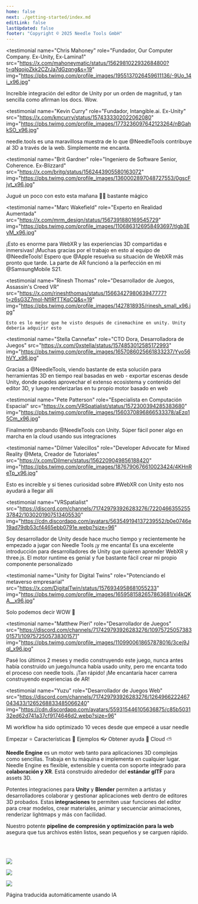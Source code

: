 ```yaml
---
home: false
next: ./getting-started/index.md
editLink: false
lastUpdated: false
footer: "Copyright © 2025 Needle Tools GmbH"
---
```


<discountbanner fallback_image="/docs/imgs/banner.webp" />

<quoteslides>

<testimonial
  name="Chris Mahoney"
  role="Fundador, Our Computer Company. Ex-Unity, Ex-Lamina1"
  src="https://x.com/mahoneymatic/status/1562981022932684800?t=qNqojoZkk2CZrJa7dGzqng&s=19"
  img="https://pbs.twimg.com/profile_images/1955137026459611136/-9Uo_14i_x96.jpg"
>
Increíble integración del editor de Unity por un orden de magnitud,
  y tan sencilla como afirman los docs. Wow.
</testimonial>

<testimonial
  name="Kevin Curry"
  role="Fundador, Intangible.ai. Ex-Unity"
  src="https://x.com/kmcurry/status/1574333302022062080"
  img="https://pbs.twimg.com/profile_images/1773236097642123264/nBGahkSO_x96.jpg"
>
needle.tools es una maravillosa muestra de lo que @NeedleTools contribuye al 3D a través de la web. Simplemente me encanta.
</testimonial>

<testimonial
  name="Brit Gardner"
  role="Ingeniero de Software Senior, Coherence. Ex-Blizzard"
  src="https://x.com/britg/status/1562443905580163072"
  img="https://pbs.twimg.com/profile_images/1360002897048727553/0gscFjvt_x96.jpg"
>
Jugué un poco con esto esta mañana 🤯🤯 bastante mágico
</testimonial>

<testimonial
  name="Marc Wakefield"
  role="Experto en Realidad Aumentada"
  src="https://x.com/mrm_design/status/1567391880169545729"
  img="https://pbs.twimg.com/profile_images/1106863126958493697/tlgb3EyM_x96.jpg"
>
¡Esto es enorme para WebXR y las experiencias 3D compartidas e inmersivas! ¡Muchas gracias por el trabajo en esto al equipo de @NeedleTools! Espero que @Apple resuelva su situación de WebXR más pronto que tarde. La parte de AR funcionó a la perfección en mi @SamsungMobile S21.
</testimonial>

<testimonial
  name="Rinesh Thomas"
  role="Desarrollador de Juegos, Assassin's Creed VR"
  src="https://x.com/rineshthomas/status/1566342798063947777?t=z6sG3Z7mol-NfIRfTTKqCQ&s=19"
  img="https://pbs.twimg.com/profile_images/1427818935/rinesh_small_x96.jpg"
>
    Esto es lo mejor que he visto después de cinemachine en unity. Unity debería adquirir esto
</testimonial>

<testimonial
  name="Stella Cannefax"
  role="CTO Dora, Desarrolladora de Juegos"
  src="https://x.com/0xstella/status/1574853012585172993"
  img="https://pbs.twimg.com/profile_images/1657086025661833237/Yyo56hVY_x96.jpg"
>
Gracias a @NeedleTools, viendo bastante de esta solución para herramientas 3D en tiempo real basadas en web - exportar escenas desde Unity, donde puedes aprovechar el extenso ecosistema y contenido del editor 3D, y luego renderizarlas en tu propio motor basado en web
</testimonial>

<testimonial
  name="Pete Patterson"
  role="Especialista en Computación Espacial"
  src="https://x.com/VRSpatialist/status/1572300394285383680"
  img="https://pbs.twimg.com/profile_images/1560370896866533378/aEzq15Cm_x96.jpg"
>
Finalmente probando @NeedleTools con Unity. Súper fácil poner algo en marcha en la cloud usando sus integraciones
</testimonial>

<testimonial
  name="Dilmer Valecillos"
  role="Developer Advocate for Mixed Reality @Meta, Creador de Tutoriales"
  src="https://x.com/Dilmerv/status/1562209049856188420"
  img="https://pbs.twimg.com/profile_images/1876790676610023424/4KHnReTp_x96.jpg"
>
 Esto es increíble y si tienes curiosidad sobre #WebXR con Unity esto nos ayudará a llegar allí
</testimonial>

<testimonial
  name="VRSpatialist"
  src="https://discord.com/channels/717429793926283276/722046635525537842/1030201907513405530"
  img="https://cdn.discordapp.com/avatars/563549194137239552/b0e0746e19ad79db53cf4465ebb0791e.webp?size=96"
>
 Soy desarrollador de Unity desde hace mucho tiempo y recientemente he empezado a jugar con Needle Tools ¡y me encanta! Es una excelente introducción para desarrolladores de Unity que quieren aprender WebXR y three.js. El motor runtime es genial y fue bastante fácil crear mi propio componente personalizado
</testimonial>

<testimonial
  name="Unity for Digital Twins"
  role="Potenciando el metaverso empresarial"
  src="https://x.com/DigitalTwin/status/1576934958681055233"
  img="https://pbs.twimg.com/profile_images/1659581582657863681/xl4kQKA__x96.jpg"
>
Solo podemos decir WOW 🤩
</testimonial>

<testimonial
  name="Matthew Pieri"
  role="Desarrollador de Juegos"
  src="https://discord.com/channels/717429793926283276/1097572505738301571/1097572505738301571"
  img="https://pbs.twimg.com/profile_images/1109900618657878016/3cej9Jql_x96.jpg"
>
Pasé los últimos 2 meses y medio construyendo este juego, nunca antes había construido un juego/nunca había usado unity, pero me encanta todo el proceso con needle tools. ¡Tan rápido! ¡Me encantaría hacer carrera construyendo experiencias de AR!
</testimonial>

<testimonial
  name="Yuzu"
  role="Desarrollador de Juegos Web"
  src="https://discord.com/channels/717429793926283276/1264966222467043433/1265268833485066240"
  img="https://cdn.discordapp.com/avatars/559315446105636875/c85b503132ed62d741a37cf9174646d2.webp?size=96"
>
Mi workflow ha sido optimizado 10 veces desde que empecé a usar needle
</testimonial>

</quoteslides>



<actiongroup>
    <action href="getting-started/">
    Empezar ⭐
    </action>
    <action href="features-overview">
    Características 🎨
    </action>
    <action href="https://engine.needle.tools/samples?utm_source=needle_docs&utm_content=actionbutton">
    Ejemplos 👓
    </action>
    <action subtitle="con soporte de IA" href="https://forum.needle.tools?utm_source=needle_docs&utm_content=actionbutton">
    Obtener ayuda 💬
    </action>
    <action href="https://cloud.needle.tools">
    Cloud ⛅️
    </action>
</actiongroup>



**Needle Engine** es un motor web tanto para aplicaciones 3D complejas como sencillas. Trabaja en tu máquina e implementa en cualquier lugar. Needle Engine es flexible, extensible y cuenta con soporte integrado para **colaboración y XR**. Está construido alrededor del **estándar glTF** para assets 3D.

Potentes integraciones para **Unity** y **Blender** permiten a artistas y desarrolladores colaborar y gestionar aplicaciones web dentro de editores 3D probados. Estas **integraciones** te permiten usar funciones del editor para crear modelos, crear materiales, animar y secuenciar animaciones, renderizar lightmaps y más con facilidad.

Nuestro potente **pipeline de compresión y optimización para la web** asegura que tus archivos estén listos, sean pequeños y se carguen rápido.


<!-- <video-embed src="https://www.youtube.com/watch?v=p83q4siNeWo" /> -->

 <br/>
 <br/>

<actiongroup>


<a class="no-external-link-icon" href="https://www.npmjs.com/package/@needle-tools/engine"><img src="https://img.shields.io/npm/v/@needle-tools/engine?style=flat&colorA=ddd&colorB=ddd"/></a>

<a class="no-external-link-icon" href="https://engine.needle.tools/docs/getting-started/"><img src="https://img.shields.io/npm/dt/@needle-tools/engine.svg?style=flat&colorA=ddd&colorB=ddd"/></a>


<a class="no-external-link-icon" href="https://discord.needle.tools"><img src="https://img.shields.io/discord/717429793926283276?style=flat&colorA=ddd&colorB=ddd&label=discord&logo=discord&logoColor=ffffff"></a>


</actiongroup>



<p></p>
<copyright></copyright>

<ClientOnly>
<removeserviceworker/>
</ClientOnly>

Página traducida automáticamente usando IA